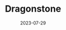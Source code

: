 ---
title: "Dragonstone"
excerpt: "Where dragons dance with fire and blood"
description: "San Juan de Gaztelugatxe"
gallery_name: "dragonstone"
date: 2023-07-29
header:
  overlay_image: dragonstone-3v1.jpg
---